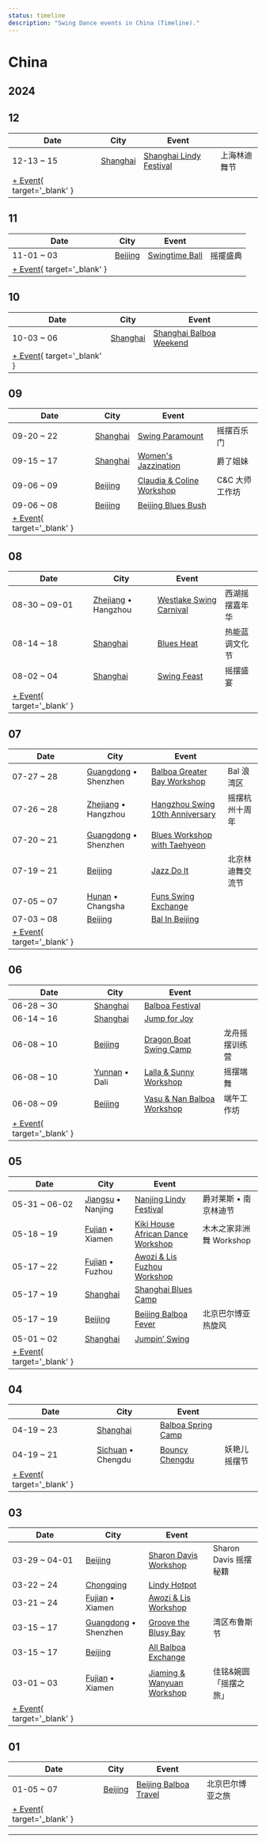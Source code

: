 ```yaml
---
status: timeline
description: "Swing Dance events in China (Timeline)."
---
```


# China

## 2024

## 12

| Date | City | Event | |
| --- | --- | --- | --- |
| 12-13 ~ 15 | [Shanghai](by_city.md#shanghai) | [Shanghai Lindy Festival](shanghai-lindy-festival-2024.md) | 上海林迪舞节 |
| [+ Event](https://github.com/swingdance/events/issues/new?assignees=&labels=add+event&projects=&template=02-add_entity.yml&title=%5B2024%2Fzh_CN%5D%20%3CName%3E&region=zh_CN&province=&city=&org_id=&date_starts=2024-12-&date_ends=2024-12-){ target='_blank' }

## 11

| Date | City | Event | |
| --- | --- | --- | --- |
| 11-01 ~ 03 | [Beijing](by_city.md#beijing) | [Swingtime Ball](swingtime-ball-2024.md) | 摇擺盛典 |
| [+ Event](https://github.com/swingdance/events/issues/new?assignees=&labels=add+event&projects=&template=02-add_entity.yml&title=%5B2024%2Fzh_CN%5D%20%3CName%3E&region=zh_CN&province=&city=&org_id=&date_starts=2024-11-&date_ends=2024-11-){ target='_blank' }

## 10

| Date | City | Event | |
| --- | --- | --- | --- |
| 10-03 ~ 06 | [Shanghai](by_city.md#shanghai) | [Shanghai Balboa Weekend](shanghai-balboa-weekend-2024.md) |  |
| [+ Event](https://github.com/swingdance/events/issues/new?assignees=&labels=add+event&projects=&template=02-add_entity.yml&title=%5B2024%2Fzh_CN%5D%20%3CName%3E&region=zh_CN&province=&city=&org_id=&date_starts=2024-10-&date_ends=2024-10-){ target='_blank' }

## 09

| Date | City | Event | |
| --- | --- | --- | --- |
| 09-20 ~ 22 | [Shanghai](by_city.md#shanghai) | [Swing Paramount](swing-paramount-2024.md) | 摇摆百乐门 |
| 09-15 ~ 17 | [Shanghai](by_city.md#shanghai) | [Women's Jazzination](womens-jazzination-2024.md) | 爵了姐妹 |
| 09-06 ~ 09 | [Beijing](by_city.md#beijing) | [Claudia & Coline Workshop](claudia-n-coline-workshop-2024.md) | C&C 大师工作坊 |
| 09-06 ~ 08 | [Beijing](by_city.md#beijing) | [Beijing Blues Bush](beijing-blues-bush-2024.md) |  |
| [+ Event](https://github.com/swingdance/events/issues/new?assignees=&labels=add+event&projects=&template=02-add_entity.yml&title=%5B2024%2Fzh_CN%5D%20%3CName%3E&region=zh_CN&province=&city=&org_id=&date_starts=2024-09-&date_ends=2024-09-){ target='_blank' }

## 08

| Date | City | Event | |
| --- | --- | --- | --- |
| 08-30 ~ 09-01 | [Zhejiang](by_city.md#zhejiang) • Hangzhou | [Westlake Swing Carnival](westlake-swing-carnival-2024.md) | 西湖摇摆嘉年华 |
| 08-14 ~ 18 | [Shanghai](by_city.md#shanghai) | [Blues Heat](blues-heat-2024.md) | 热能蓝调文化节 |
| 08-02 ~ 04 | [Shanghai](by_city.md#shanghai) | [Swing Feast](swing-feast-2024.md) | 摇摆盛宴 |
| [+ Event](https://github.com/swingdance/events/issues/new?assignees=&labels=add+event&projects=&template=02-add_entity.yml&title=%5B2024%2Fzh_CN%5D%20%3CName%3E&region=zh_CN&province=&city=&org_id=&date_starts=2024-08-&date_ends=2024-08-){ target='_blank' }

## 07

| Date | City | Event | |
| --- | --- | --- | --- |
| 07-27 ~ 28 | [Guangdong](by_city.md#guangdong) • Shenzhen | [Balboa Greater Bay Workshop](balboa-greater-bay-workshop-2024.md) | Bal 浪湾区 |
| 07-26 ~ 28 | [Zhejiang](by_city.md#zhejiang) • Hangzhou | [Hangzhou Swing 10th Anniversary](hangzhou-swing-10th-anniversary-2024.md) | 摇摆杭州十周年 |
| 07-20 ~ 21 | [Guangdong](by_city.md#guangdong) • Shenzhen | [Blues Workshop with Taehyeon](blues-workshop-with-taehyeon-2024.md) |  |
| 07-19 ~ 21 | [Beijing](by_city.md#beijing) | [Jazz Do It](jazz-do-it-2024.md) | 北京林迪舞交流节 |
| 07-05 ~ 07 | [Hunan](by_city.md#hunan) • Changsha | [Funs Swing Exchange](funs-swing-exchange-2024.md) |  |
| 07-03 ~ 08 | [Beijing](by_city.md#beijing) | [Bal In Beijing](bal-in-beijing-2024.md) |  |
| [+ Event](https://github.com/swingdance/events/issues/new?assignees=&labels=add+event&projects=&template=02-add_entity.yml&title=%5B2024%2Fzh_CN%5D%20%3CName%3E&region=zh_CN&province=&city=&org_id=&date_starts=2024-07-&date_ends=2024-07-){ target='_blank' }

## 06

| Date | City | Event | |
| --- | --- | --- | --- |
| 06-28 ~ 30 | [Shanghai](by_city.md#shanghai) | [Balboa Festival](balboa-festival-2024.md) |  |
| 06-14 ~ 16 | [Shanghai](by_city.md#shanghai) | [Jump for Joy](jump-for-joy-2024.md) |  |
| 06-08 ~ 10 | [Beijing](by_city.md#beijing) | [Dragon Boat Swing Camp](dragon-boat-swing-camp-2024.md) | 龙舟摇摆训练营 |
| 06-08 ~ 10 | [Yunnan](by_city.md#yunnan) • Dali | [Lalla & Sunny Workshop](dali-lalla-n-sunny-workshop-2024.md) | 摇摆端舞 |
| 06-08 ~ 09 | [Beijing](by_city.md#beijing) | [Vasu & Nan Balboa Workshop](vasu-n-nan-balboa-workshop-2024.md) | 端午工作坊 |
| [+ Event](https://github.com/swingdance/events/issues/new?assignees=&labels=add+event&projects=&template=02-add_entity.yml&title=%5B2024%2Fzh_CN%5D%20%3CName%3E&region=zh_CN&province=&city=&org_id=&date_starts=2024-06-&date_ends=2024-06-){ target='_blank' }

## 05

| Date | City | Event | |
| --- | --- | --- | --- |
| 05-31 ~ 06-02 | [Jiangsu](by_city.md#jiangsu) • Nanjing | [Nanjing Lindy Festival](nanjing-lindy-festival-2024.md) | 爵对莱斯 • 南京林迪节 |
| 05-18 ~ 19 | [Fujian](by_city.md#fujian) • Xiamen | [Kiki House African Dance Workshop](xiamen-kiki-house-african-dance-workshop-2024.md) | 木木之家非洲舞 Workshop |
| 05-17 ~ 22 | [Fujian](by_city.md#fujian) • Fuzhou | [Awozi & Lis Fuzhou Workshop](awozi-n-lis-fuzhou-workshop-2024.md) |  |
| 05-17 ~ 19 | [Shanghai](by_city.md#shanghai) | [Shanghai Blues Camp](shanghai-blues-camp-2024.md) |  |
| 05-17 ~ 19 | [Beijing](by_city.md#beijing) | [Beijing Balboa Fever](beijing-balboa-fever-2024.md) | 北京巴尔博亚热旋风 |
| 05-01 ~ 02 | [Shanghai](by_city.md#shanghai) | [Jumpin’ Swing](jumping-swing-2024.md) |  |
| [+ Event](https://github.com/swingdance/events/issues/new?assignees=&labels=add+event&projects=&template=02-add_entity.yml&title=%5B2024%2Fzh_CN%5D%20%3CName%3E&region=zh_CN&province=&city=&org_id=&date_starts=2024-05-&date_ends=2024-05-){ target='_blank' }

## 04

| Date | City | Event | |
| --- | --- | --- | --- |
| 04-19 ~ 23 | [Shanghai](by_city.md#shanghai) | [Balboa Spring Camp](balboa-spring-camp-2024.md) |  |
| 04-19 ~ 21 | [Sichuan](by_city.md#sichuan) • Chengdu | [Bouncy Chengdu](bouncy-chengdu-2024.md) | 妖艳儿摇摆节 |
| [+ Event](https://github.com/swingdance/events/issues/new?assignees=&labels=add+event&projects=&template=02-add_entity.yml&title=%5B2024%2Fzh_CN%5D%20%3CName%3E&region=zh_CN&province=&city=&org_id=&date_starts=2024-04-&date_ends=2024-04-){ target='_blank' }

## 03

| Date | City | Event | |
| --- | --- | --- | --- |
| 03-29 ~ 04-01 | [Beijing](by_city.md#beijing) | [Sharon Davis Workshop](beijing-sharon-davis-workshop-2024.md) | Sharon Davis 摇摆秘籍 |
| 03-22 ~ 24 | [Chongqing](by_city.md#chongqing) | [Lindy Hotpot](lindy-hotpot-2024.md) |  |
| 03-21 ~ 24 | [Fujian](by_city.md#fujian) • Xiamen | [Awozi & Lis Workshop](xiamen-awozi-n-lis-workshop-2024.md) |  |
| 03-15 ~ 17 | [Guangdong](by_city.md#guangdong) • Shenzhen | [Groove the Blusy Bay](groove-the-blusy-bay-2024.md) | 湾区布鲁斯节 |
| 03-15 ~ 17 | [Beijing](by_city.md#beijing) | [All Balboa Exchange](all-balboa-exchange-2024.md) |  |
| 03-01 ~ 03 | [Fujian](by_city.md#fujian) • Xiamen | [Jiaming & Wanyuan Workshop](xiamen-jiaming-n-wanyuan-workshop-2024.md) | 佳铭&婉圆「摇摆之旅」 |
| [+ Event](https://github.com/swingdance/events/issues/new?assignees=&labels=add+event&projects=&template=02-add_entity.yml&title=%5B2024%2Fzh_CN%5D%20%3CName%3E&region=zh_CN&province=&city=&org_id=&date_starts=2024-03-&date_ends=2024-03-){ target='_blank' }

## 01

| Date | City | Event | |
| --- | --- | --- | --- |
| 01-05 ~ 07 | [Beijing](by_city.md#beijing) | [Beijing Balboa Travel](beijing-balboa-travel-2024.md) | 北京巴尔博亚之旅 |
| [+ Event](https://github.com/swingdance/events/issues/new?assignees=&labels=add+event&projects=&template=02-add_entity.yml&title=%5B2024%2Fzh_CN%5D%20%3CName%3E&region=zh_CN&province=&city=&org_id=&date_starts=2024-01-&date_ends=2024-01-){ target='_blank' }

---

